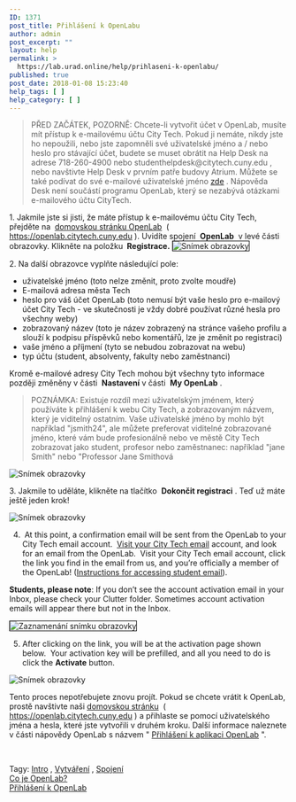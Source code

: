 ```yaml
---
ID: 1371
post_title: Přihlášení k OpenLabu
author: admin
post_excerpt: ""
layout: help
permalink: >
  https://lab.urad.online/help/prihlaseni-k-openlabu/
published: true
post_date: 2018-01-08 15:23:40
help_tags: [ ]
help_category: [ ]
---
```

<div class="entry-content">
<blockquote><span style="vertical-align: inherit"><span style="vertical-align: inherit">PŘED ZAČÁTEK, POZORNĚ: Chcete-li vytvořit účet v OpenLab, musíte mít přístup k e-mailovému účtu City Tech. </span><span style="vertical-align: inherit">Pokud ji nemáte, nikdy jste ho nepoužili, nebo jste zapomněli své uživatelské jméno a / nebo heslo pro stávající účet, budete se muset obrátit na Help Desk na adrese 718-260-4900 nebo studenthelpdesk@citytech.cuny.edu , nebo navštivte Help Desk v prvním patře budovy Atrium. </span><span style="vertical-align: inherit">Můžete se také podívat do své e-mailové uživatelské jméno </span></span><a href="http://cis.citytech.cuny.edu/Student/it_student_findemail.aspx"><span style="vertical-align: inherit"><span style="vertical-align: inherit">zde</span></span></a><span style="vertical-align: inherit"><span style="vertical-align: inherit"> . </span><span style="vertical-align: inherit">Nápověda Desk není součástí programu OpenLab, který se nezabývá otázkami e-mailového účtu CityTech.</span></span></blockquote>
<span style="vertical-align: inherit"><span style="vertical-align: inherit">1. Jakmile jste si jisti, že máte přístup k e-mailovému účtu City Tech, přejděte na  </span></span><a href="http://https://openlab.citytech.cuny.edu"><span style="vertical-align: inherit"><span style="vertical-align: inherit">domovskou stránku OpenLab</span></span></a><span style="vertical-align: inherit"><span style="vertical-align: inherit">  ( </span></span><a href="https://lab.urad.online"><span style="vertical-align: inherit"><span style="vertical-align: inherit">https://openlab.citytech.cuny.edu</span></span></a><span style="vertical-align: inherit"><span style="vertical-align: inherit"> ). </span><span style="vertical-align: inherit">Uvidíte spojení  </span></span><strong><span style="vertical-align: inherit"><span style="vertical-align: inherit">OpenLab</span></span></strong><span style="vertical-align: inherit"><span style="vertical-align: inherit">  v levé části obrazovky. </span><span style="vertical-align: inherit">Klikněte na položku </span></span><strong><span style="vertical-align: inherit"><span style="vertical-align: inherit"> Registrace.</span></span></strong>

<img class="alignnone wp-image-36128 size-full" style="border: 1px solid black" src="https://openlab.citytech.cuny.edu/wp-content/uploads/2012/08/signing_up_1_v2.png" alt="Snímek obrazovky" />

<span style="vertical-align: inherit"><span style="vertical-align: inherit">2. Na další obrazovce vyplňte následující pole:</span></span>
<ul>
 	<li><span style="vertical-align: inherit"><span style="vertical-align: inherit">uživatelské jméno (toto nelze změnit, proto zvolte moudře)</span></span></li>
 	<li><span style="vertical-align: inherit"><span style="vertical-align: inherit">E-mailová adresa města Tech</span></span></li>
 	<li><span style="vertical-align: inherit"><span style="vertical-align: inherit">heslo pro váš účet OpenLab (toto nemusí být vaše heslo pro e-mailový účet City Tech - ve skutečnosti je vždy dobré používat různé hesla pro všechny weby)</span></span></li>
 	<li><span style="vertical-align: inherit"><span style="vertical-align: inherit">zobrazovaný název (toto je název zobrazený na stránce vašeho profilu a slouží k podpisu příspěvků nebo komentářů, lze je změnit po registraci)</span></span></li>
 	<li><span style="vertical-align: inherit"><span style="vertical-align: inherit">vaše jméno a příjmení (tyto se nebudou zobrazovat na webu)</span></span></li>
 	<li><span style="vertical-align: inherit"><span style="vertical-align: inherit">typ účtu (student, absolventy, fakulty nebo zaměstnanci)</span></span></li>
</ul>
<span style="vertical-align: inherit"><span style="vertical-align: inherit">Kromě e-mailové adresy City Tech mohou být všechny tyto informace později změněny v části  </span></span><strong><span style="vertical-align: inherit"><span style="vertical-align: inherit">Nastavení</span></span></strong><span style="vertical-align: inherit"><span style="vertical-align: inherit"> v části  </span></span><strong><span style="vertical-align: inherit"><span style="vertical-align: inherit">My OpenLab</span></span></strong><span style="vertical-align: inherit"><span style="vertical-align: inherit"> .</span></span>
<blockquote><span style="vertical-align: inherit"><span style="vertical-align: inherit">POZNÁMKA: Existuje rozdíl mezi uživatelským jménem, ​​který používáte k přihlášení k webu City Tech, a zobrazovaným názvem, který je viditelný ostatním. </span><span style="vertical-align: inherit">Vaše uživatelské jméno by mohlo být například "jsmith24", ale můžete preferovat viditelné zobrazované jméno, které vám bude profesionálně nebo ve městě City Tech zobrazovat jako student, profesor nebo zaměstnanec: například "jane Smith" nebo "Professor Jane Smithová</span></span><a name="email"></a></blockquote>
<img class="alignnone wp-image-36130 size-full" src="https://openlab.citytech.cuny.edu/wp-content/uploads/2012/08/signing_up_2_v3.png" alt="Snímek obrazovky" />

<span style="vertical-align: inherit"><span style="vertical-align: inherit">3. Jakmile to uděláte, klikněte na tlačítko  </span></span><strong><span style="vertical-align: inherit"><span style="vertical-align: inherit">Dokončit registraci</span></span></strong><span style="vertical-align: inherit"><span style="vertical-align: inherit"> . </span><span style="vertical-align: inherit">Teď už máte ještě jeden krok!</span></span>

<img class="alignnone wp-image-36131 size-full" src="https://openlab.citytech.cuny.edu/wp-content/uploads/2012/08/signing_up_3_v2.png" alt="Snímek obrazovky" />

4.  At this point, a confirmation email will be sent from the OpenLab to your City Tech email account.  <a href="https://login.microsoftonline.com/login.srf?wa=wsignin1.0&amp;rpsnv=2&amp;ct=1377636614&amp;rver=6.1.6206.0&amp;wp=MBI_KEY&amp;wreply=https:%2F%2Fwww.outlook.com%2Fowa%2F&amp;id=260563&amp;whr=mail.citytech.cuny.edu&amp;CBCXT=out">Visit your City Tech email</a> account, and look for an email from the OpenLab.  Visit your City Tech email account, click the link you find in the email from us, and you’re officially a member of the OpenLab! (<a title="Přístup k e-mailu City Tech (pro studenty)" href="https://lab.urad.online/help/accessing-your-city-tech-email-for-students/">Instructions for accessing student email</a>).

<strong>Students, please note</strong>: If you don’t see the account activation email in your Inbox, please check your Clutter folder. Sometimes account activation emails will appear there but not in the Inbox.

<img class="alignnone wp-image-8788 size-full" style="border: 1px solid black" src="https://openlab.citytech.cuny.edu/wp-content/uploads/2012/08/Signing_Up_4.jpg" alt="Zaznamenání snímku obrazovky" />

5. After clicking on the link, you will be at the activation page shown below.  Your activation key will be prefilled, and all you need to do is click the <strong>Activate</strong> button.

<img class="alignnone wp-image-43490 size-full" src="https://openlab.citytech.cuny.edu/wp-content/uploads/2012/08/signing_up_4.png" alt="Snímek obrazovky" />

<span style="vertical-align: inherit"><span style="vertical-align: inherit">Tento proces nepotřebujete znovu projít. </span><span style="vertical-align: inherit">Pokud se chcete vrátit k OpenLab, prostě navštivte naši </span></span><a href="http://https://openlab.citytech.cuny.edu"><span style="vertical-align: inherit"><span style="vertical-align: inherit">domovskou stránku</span></span></a><span style="vertical-align: inherit"><span style="vertical-align: inherit">  ( </span></span><a href="https://lab.urad.online"><span style="vertical-align: inherit"><span style="vertical-align: inherit">https://openlab.citytech.cuny.edu</span></span></a><span style="vertical-align: inherit"><span style="vertical-align: inherit"> ) a přihlaste se pomocí uživatelského jména a hesla, které jste vytvořili v druhém kroku. </span><span style="vertical-align: inherit">Další informace naleznete v části nápovědy OpenLab s názvem " </span></span><a href="https://lab.urad.online/help/logging-in-to-the-openlab/"><span style="vertical-align: inherit"><span style="vertical-align: inherit">Přihlášení k aplikaci OpenLab</span></span></a><span style="vertical-align: inherit"><span style="vertical-align: inherit"> ".</span></span>

&nbsp;
<div id="help-identity">
<div class="help-tags"><span style="vertical-align: inherit"><span style="vertical-align: inherit">Tagy: </span></span><a href="https://lab.urad.online/help-tags/intro/" rel="tag"><span style="vertical-align: inherit"><span style="vertical-align: inherit">Intro</span></span></a><span style="vertical-align: inherit"><span style="vertical-align: inherit"> , </span></span><a href="https://lab.urad.online/help-tags/creating/" rel="tag"><span style="vertical-align: inherit"><span style="vertical-align: inherit">Vytváření</span></span></a><span style="vertical-align: inherit"><span style="vertical-align: inherit"> , </span></span><a href="https://lab.urad.online/help-tags/joining/" rel="tag"><span style="vertical-align: inherit"><span style="vertical-align: inherit">Spojení</span></span></a></div>
</div>
</div>
<nav id="nav-single" class="bottom clearfix page-nav">
<div class="nav-previous pull-left"><a title="Co je OpenLab?" href="https://lab.urad.online/help/what-is-openlab/" rel="prev"><span style="vertical-align: inherit"><span style="vertical-align: inherit">Co je OpenLab?</span></span></a></div>
<div class="nav-next pull-right"><a title="Přihlášení k OpenLab" href="https://lab.urad.online/help/logging-in-to-the-openlab/" rel="next"><span style="vertical-align: inherit"><span style="vertical-align: inherit">Přihlášení k OpenLab</span></span></a></div>
</nav><!-- #nav-single -->